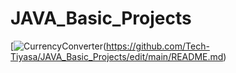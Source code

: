 # JAVA_Basic_Projects
[![CurrencyConverter](https://github.com/Tech-Tiyasa/JAVA_Basic_Projects/commit/5b01cbb47bbdd7193bd5aa843ce1fe2e39d2d9a0)(https://github.com/Tech-Tiyasa/JAVA_Basic_Projects/edit/main/README.md)


